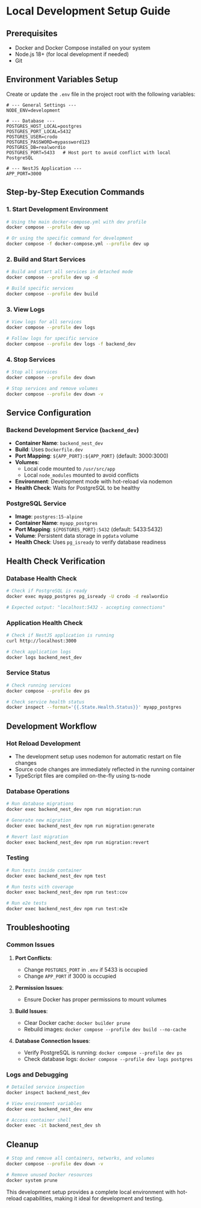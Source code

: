 # Local Development Setup Guide

## Prerequisites

- Docker and Docker Compose installed on your system
- Node.js 18+ (for local development if needed)
- Git

## Environment Variables Setup

Create or update the `.env` file in the project root with the following variables:

```env
# --- General Settings ---
NODE_ENV=development

# --- Database ---
POSTGRES_HOST_LOCAL=postgres
POSTGRES_PORT_LOCAL=5432
POSTGRES_USER=crodo
POSTGRES_PASSWORD=mypassword123
POSTGRES_DB=realwordio
POSTGRES_PORT=5433   # Host port to avoid conflict with local PostgreSQL

# --- NestJS Application ---
APP_PORT=3000
```

## Step-by-Step Execution Commands

### 1. Start Development Environment

```bash
# Using the main docker-compose.yml with dev profile
docker compose --profile dev up

# Or using the specific command for development
docker compose -f docker-compose.yml --profile dev up
```

### 2. Build and Start Services

```bash
# Build and start all services in detached mode
docker compose --profile dev up -d

# Build specific services
docker compose --profile dev build
```

### 3. View Logs

```bash
# View logs for all services
docker compose --profile dev logs

# Follow logs for specific service
docker compose --profile dev logs -f backend_dev
```

### 4. Stop Services

```bash
# Stop all services
docker compose --profile dev down

# Stop services and remove volumes
docker compose --profile dev down -v
```

## Service Configuration

### Backend Development Service (`backend_dev`)

- **Container Name**: `backend_nest_dev`
- **Build**: Uses `Dockerfile.dev`
- **Port Mapping**: `${APP_PORT}:${APP_PORT}` (default: 3000:3000)
- **Volumes**:
    - Local code mounted to `/usr/src/app`
    - Local `node_modules` mounted to avoid conflicts
- **Environment**: Development mode with hot-reload via nodemon
- **Health Check**: Waits for PostgreSQL to be healthy

### PostgreSQL Service

- **Image**: `postgres:15-alpine`
- **Container Name**: `myapp_postgres`
- **Port Mapping**: `${POSTGRES_PORT}:5432` (default: 5433:5432)
- **Volume**: Persistent data storage in `pgdata` volume
- **Health Check**: Uses `pg_isready` to verify database readiness

## Health Check Verification

### Database Health Check

```bash
# Check if PostgreSQL is ready
docker exec myapp_postgres pg_isready -U crodo -d realwordio

# Expected output: "localhost:5432 - accepting connections"
```

### Application Health Check

```bash
# Check if NestJS application is running
curl http://localhost:3000

# Check application logs
docker logs backend_nest_dev
```

### Service Status

```bash
# Check running services
docker compose --profile dev ps

# Check service health status
docker inspect --format='{{.State.Health.Status}}' myapp_postgres
```

## Development Workflow

### Hot Reload Development

- The development setup uses nodemon for automatic restart on file changes
- Source code changes are immediately reflected in the running container
- TypeScript files are compiled on-the-fly using ts-node

### Database Operations

```bash
# Run database migrations
docker exec backend_nest_dev npm run migration:run

# Generate new migration
docker exec backend_nest_dev npm run migration:generate

# Revert last migration
docker exec backend_nest_dev npm run migration:revert
```

### Testing

```bash
# Run tests inside container
docker exec backend_nest_dev npm test

# Run tests with coverage
docker exec backend_nest_dev npm run test:cov

# Run e2e tests
docker exec backend_nest_dev npm run test:e2e
```

## Troubleshooting

### Common Issues

1. **Port Conflicts**:
    - Change `POSTGRES_PORT` in `.env` if 5433 is occupied
    - Change `APP_PORT` if 3000 is occupied

2. **Permission Issues**:
    - Ensure Docker has proper permissions to mount volumes

3. **Build Issues**:
    - Clear Docker cache: `docker builder prune`
    - Rebuild images: `docker compose --profile dev build --no-cache`

4. **Database Connection Issues**:
    - Verify PostgreSQL is running: `docker compose --profile dev ps`
    - Check database logs: `docker compose --profile dev logs postgres`

### Logs and Debugging

```bash
# Detailed service inspection
docker inspect backend_nest_dev

# View environment variables
docker exec backend_nest_dev env

# Access container shell
docker exec -it backend_nest_dev sh
```

## Cleanup

```bash
# Stop and remove all containers, networks, and volumes
docker compose --profile dev down -v

# Remove unused Docker resources
docker system prune
```

This development setup provides a complete local environment with hot-reload capabilities, making it ideal for development and testing.
